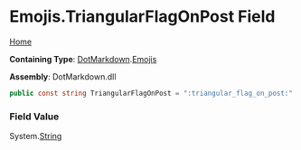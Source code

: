 # Emojis\.TriangularFlagOnPost Field

[Home](../../../README.md)

**Containing Type**: [DotMarkdown](../../README.md)\.[Emojis](../README.md)

**Assembly**: DotMarkdown\.dll

```csharp
public const string TriangularFlagOnPost = ":triangular_flag_on_post:"
```

### Field Value

System\.[String](https://docs.microsoft.com/en-us/dotnet/api/system.string)